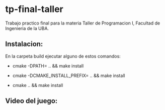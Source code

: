 # tp-final-taller

Trabajo practico final para la materia Taller de Programacion I, Facultad de Ingenieria de la UBA.

## Instalacion:

En la carpeta build ejecutar alguno de estos comandos:

- cmake -DPATH=<path> .. && make install

- cmake -DCMAKE_INSTALL_PREFIX=<path> .. && make install
  
- cmake .. && make install


## Video del juego:

